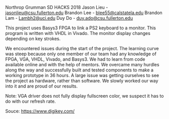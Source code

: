Northrop Grumman SD HACKS 2018 
Jason Lieu - jasonlieu@csu.fullerton.edu 
Brandon Lee - blee55@calstatela.edu 
Brandon Lam - Lambh2@uci.edu 
Duy Do - duy.ado@csu.fullerton.edu

This project uses Basys3 FPGA to link a PS2 keyboard to a monitor. 
This program is written with VHDL in Vivado. 
The monitor display changes depending on key strokes.


We encountered issues during the start of the project. 
The learning curve was steep because only one member of our team had any knowledge of FPGA, VGA, VHDL, Vivado, and Basys3.
We had to learn from code available online and with the help of mentors. 
We overcame many hurdles along the way and successfully built and tested components to make a working prototype in 36 hours. 
A large issue was getting ourselves to see the project as hardware, rather than software. 
We slowly worked our way into it and are proud of our results.

Note: VGA driver does not fully display fullscreen color, we suspect it has to do with our refresh rate.

Souce: https://www.digikey.com/
